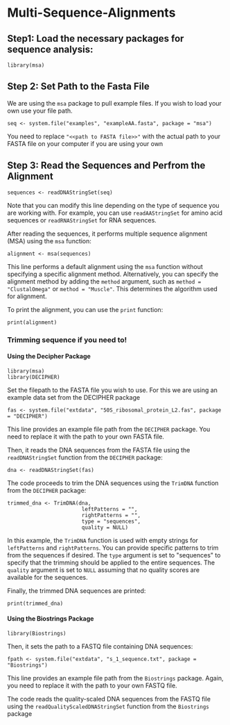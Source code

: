 # Multi-Sequence-Alignments

## Step1: Load the necessary packages for sequence analysis:
```
library(msa)
```
## Step 2: Set Path to the Fasta File
We are using the ```msa``` package to pull example files. If you wish to load your own use your file path.

```
seq <- system.file("examples", "exampleAA.fasta", package = "msa")
```

You need to replace `"<<path to FASTA file>>"` with the actual path to your FASTA file on your computer if you are using your own

## Step 3: Read the Sequences and Perfrom the Alignment

```
sequences <- readDNAStringSet(seq)
```
Note that you can modify this line depending on the type of sequence you are working with. For example, you can use ```readAAStringSet``` for amino acid sequences or ```readRNAStringSet``` for RNA sequences.

After reading the sequences, it performs multiple sequence alignment (MSA) using the `msa` function:

```
alignment <- msa(sequences)
```

This line performs a default alignment using the `msa` function without specifying a specific alignment method. Alternatively, you can specify the alignment method by adding the `method` argument, such as `method = "ClustalOmega"` or `method = "Muscle"`. This determines the algorithm used for alignment.

To print the alignment, you can use the `print` function:

```
print(alignment)
```

### Trimming sequence if you need to!

#### Using the Decipher Package
```
library(msa)
library(DECIPHER)
```

Set the filepath to the FASTA file you wish to use. For this we are using an example data set from the DECIPHER package

```
fas <- system.file("extdata", "50S_ribosomal_protein_L2.fas", package = "DECIPHER")
```

This line provides an example file path from the ```DECIPHER``` package. You need to replace it with the path to your own FASTA file.

Then, it reads the DNA sequences from the FASTA file using the ```readDNAStringSet``` function from the ```DECIPHER``` package:

```
dna <- readDNAStringSet(fas)
```

The code proceeds to trim the DNA sequences using the ```TrimDNA``` function from the ```DECIPHER``` package:

```
trimmed_dna <- TrimDNA(dna,
                        leftPatterns = "",
                        rightPatterns = "",
                        type = "sequences",
                        quality = NULL)
```

In this example, the ```TrimDNA``` function is used with empty strings for ```leftPatterns``` and ```rightPatterns```. You can provide specific patterns to trim from the sequences if desired. The `type` argument is set to "sequences" to specify that the trimming should be applied to the entire sequences. The ```quality``` argument is set to ```NULL``` assuming that no quality scores are available for the sequences.

Finally, the trimmed DNA sequences are printed:

```
print(trimmed_dna)
```

#### Using the Biostrings Package

```
library(Biostrings)
```

Then, it sets the path to a FASTQ file containing DNA sequences:

```
fpath <- system.file("extdata", "s_1_sequence.txt", package = "Biostrings")
```

This line provides an example file path from the ```Biostrings``` package. Again, you need to replace it with the path to your own FASTQ file.

The code reads the quality-scaled DNA sequences from the FASTQ file using the ```readQualityScaledDNAStringSet``` function from the ```Biostrings``` package
